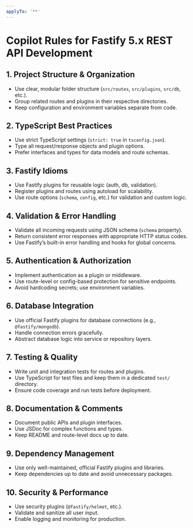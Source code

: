 ```yaml
---
applyTo: '**'
---
```

# Copilot Rules for Fastify 5.x REST API Development

## 1. Project Structure & Organization
- Use clear, modular folder structure (`src/routes`, `src/plugins`, `src/db`, etc.).
- Group related routes and plugins in their respective directories.
- Keep configuration and environment variables separate from code.

## 2. TypeScript Best Practices
- Use strict TypeScript settings (`strict: true` in `tsconfig.json`).
- Type all request/response objects and plugin options.
- Prefer interfaces and types for data models and route schemas.

## 3. Fastify Idioms
- Use Fastify plugins for reusable logic (auth, db, validation).
- Register plugins and routes using autoload for scalability.
- Use route options (`schema`, `config`, etc.) for validation and custom logic.

## 4. Validation & Error Handling
- Validate all incoming requests using JSON schema (`schema` property).
- Return consistent error responses with appropriate HTTP status codes.
- Use Fastify’s built-in error handling and hooks for global concerns.

## 5. Authentication & Authorization
- Implement authentication as a plugin or middleware.
- Use route-level or config-based protection for sensitive endpoints.
- Avoid hardcoding secrets; use environment variables.

## 6. Database Integration
- Use official Fastify plugins for database connections (e.g., `@fastify/mongodb`).
- Handle connection errors gracefully.
- Abstract database logic into service or repository layers.

## 7. Testing & Quality
- Write unit and integration tests for routes and plugins.
- Use TypeScript for test files and keep them in a dedicated `test/` directory.
- Ensure code coverage and run tests before deployment.

## 8. Documentation & Comments
- Document public APIs and plugin interfaces.
- Use JSDoc for complex functions and types.
- Keep README and route-level docs up to date.

## 9. Dependency Management
- Use only well-maintained, official Fastify plugins and libraries.
- Keep dependencies up to date and avoid unnecessary packages.

## 10. Security & Performance
- Use security plugins (`@fastify/helmet`, etc.).
- Validate and sanitize all user input.
- Enable logging and monitoring for production.
